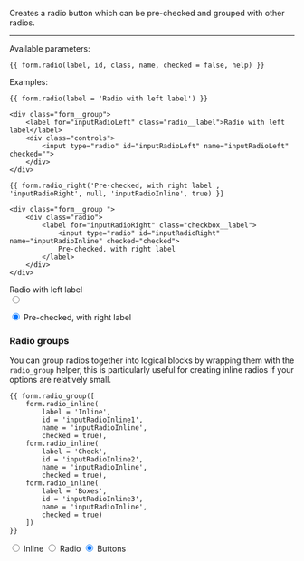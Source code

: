 Creates a radio button which can be pre-checked and grouped with other radios.

----

Available parameters:

    {{ form.radio(label, id, class, name, checked = false, help) }}

Examples:

    {{ form.radio(label = 'Radio with left label') }}

    <div class="form__group">
        <label for="inputRadioLeft" class="radio__label">Radio with left label</label>
        <div class="controls">
            <input type="radio" id="inputRadioLeft" name="inputRadioLeft" checked="">
        </div>
    </div>

    {{ form.radio_right('Pre-checked, with right label', 'inputRadioRight', null, 'inputRadioInline', true) }}

    <div class="form__group ">
        <div class="radio">
            <label for="inputRadioRight" class="checkbox__label">
                <input type="radio" id="inputRadioRight" name="inputRadioInline" checked="checked">
                Pre-checked, with right label
            </label>
        </div>
    </div>

<form class="form--horizontal">
<div class="form__group">
    <label class="radio__label">Radio with left label</label>
    <div class="controls">
        <input type="radio" />
    </div>
</div>
</form>

<form class="form--horizontal">
<div class="form__group">
    <div class="radio">
        <label for="inputRadioRight" class="checkbox__label">
            <input type="radio" id="inputRadioRight" name="inputRadioInline" checked="checked">
            Pre-checked, with right label
        </label>
    </div>
</div>
</form>

### Radio groups

You can group radios together into logical blocks by wrapping them with the `radio_group` helper, this is particularly useful for creating inline radios if your options are relatively small.

    {{ form.radio_group([
        form.radio_inline(
            label = 'Inline',
            id = 'inputRadioInline1', 
            name = 'inputRadioInline', 
            checked = true),
        form.radio_inline(
            label = 'Check',
            id = 'inputRadioInline2', 
            name = 'inputRadioInline', 
            checked = true),
        form.radio_inline(
            label = 'Boxes',
            id = 'inputRadioInline3', 
            name = 'inputRadioInline', 
            checked = true)
        ]) 
    }}

<form class="form--horizontal">
<div class="form__group">
    <div class="radio">
        <label for="inputRadioInline1" class="radio--inline">
        <input type="radio" id="inputRadioInline1" name="inputRadioInline" checked="">
                Inline
        </label>
        <label for="inputRadioInline2" class="radio--inline">
        <input type="radio" id="inputRadioInline2" name="inputRadioInline" checked="">
                Radio
        </label>
        <label for="inputRadioInline3" class="radio--inline">
        <input type="radio" id="inputRadioInline3" name="inputRadioInline" checked="">
                Buttons
        </label>
    </div>
</div>
</form>
